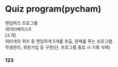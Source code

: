 # Quiz program(pycham)
랜덤퀴즈 프로그램<br>
데이터베이스X<br>
[소개]<br>
여러개의 퀴즈 중 랜덤하게 5개를 추출, 문제를 푸는 프로그램.<br>
학생관리, 회원가입 등 구현(단, 프로그램 종료 시 기록 삭제)<br>

### 123
